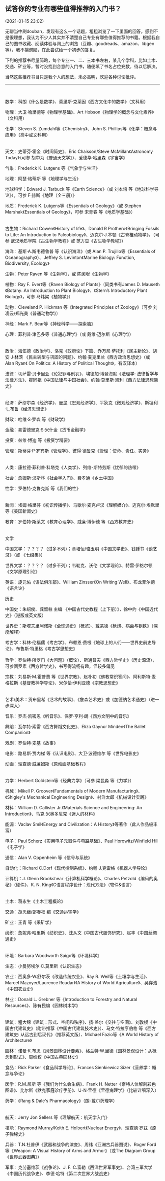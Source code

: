 ## 试答你的专业有哪些值得推荐的入门书？
(2021-01-15 23:02)

无聊当中刷douban，发现有这么一个话题，粗粗浏览了一下里面的回答，感到不是很理想，我认为不少人其实并不清楚自己专业有哪些值得推荐的书籍。根据我自己的图书收藏、阅读体验与网上的浏览（豆瓣、goodreads、amazon、libgen等），我不揣谫陋，在此尝试给一个初步的答复。

下列的推荐书尽量简略，每个专业一、二、三本书左右，某几个学科，比如土木、交通、矿业等，暂时没找到合意的入门书，随便填了书名占位充数，待以后解决。

当然这些推荐书目只是我个人的想法，未必高明，欢迎各种讨论批评。

***
<br/>

数学：科朗《什么是数学》、莫里斯·克莱因《西方文化中的数学》（文科用）

物理：大卫·哈里德等《物理学基础》、Art Hobson《物理学的概念与文化素养》（文科用）

化学：Steven S. Zumdahl等《Chemistry》、John S. Phillips等《化学：概念与应用》（高中或文科用）
<br/>
<br/>
<br/>
天文：史蒂芬·霍金《时间简史》、Eric Chaisson/Steve McMillan《Astronomy Today》（可参 胡中为《普通天文学》）、爱德华·哈里森《宇宙学》

气象：Frederick K. Lutgens 等《气象学与生活》

地理：阿瑟·格蒂斯 等《地理学与生活》

地球科学：Edward J. Tarbuck 等《Earth Science》（或 刘本培 等《地球科学导论》），可参 F·赫斯《地理（全三册）》

地质：Frederick K. Lutgens等《Essentials of Geology》（或 Stephen Marshak《Essentials of Geology》，可参 宋青春 等《地质学基础》）
<br/>
<br/>
<br/>
古生物：Richard Cowen《History of life》、Donald R Prothero《Bringing Fossils to Life: An Introduction to Paleobiology》、迈克尔·J.本顿《古脊椎动物学》，（可参 武汉地质学院《古生物学教程》或 范方显《古生物学教程》）

海洋：基斯·A.斯韦德鲁普 等《认识海洋》（或 Alan P. Trujillo等《Essentials of Oceanography》）、Jeffrey S. Levinton《Marine Biology: Function, Biodiversity, Ecology》

生物：Peter Raven 等《生物学》，或 陈阅增《生物学》

植物：Ray F. Evert等《Raven Biology of Plants》（同类书有James D. Mauseth《Botany: An Introduction to Plant Biology》、《Stern’s Introductory Plant Biology》，可参 马炜梁《植物学》）

动物：Cleveland P. Hickman 等《Integrated Principles of Zoology》（可参 刘凌云/郑光美《普通动物学》）

神经：Mark F. Bear等《神经科学——探索脑》

心理：菲利普·津巴多等《普通心理学》（或 戴维·迈尔斯《心理学》） 
<br/>
<br/>
<br/>
政治：海伍德《政治学》、洛克《政府论》下篇、乔万尼·萨托利《民主新论》、胡安·J·林茨 《民主转型与巩固的问题》、约翰·麦克里兰《西方政治思想史》（或  Alan Ryan《 On Politics: A History of Political Thought》，有汉译本）

法律：切萨雷·贝卡里亚《论犯罪与刑罚》、埃德加·博登海默《法理学: 法律哲学与法律方法》、瞿同祖《中国法律与中国社会》、约翰·莫里斯·凯利《西方法律思想简史》
<br/>
<br/>
<br/>
经济：萨缪尔森《经济学》、曼昆《宏观经济学》、平狄克《微观经济学》、斯坦利·L.布鲁《经济思想史》

财政：哈维·S·罗森 等《财政学》

金融：弗雷德里克·S·米什金《货币金融学》

投资：兹维·博迪 等《投资学精要》

管理：斯蒂芬·P·罗宾斯《管理学》、彼得·德鲁克《管理：使命、责任、实务》 
<br/>
<br/>
<br/>
人类：康拉德·菲利普·科塔克《人类学》、列维-斯特劳斯《忧郁的热带》

社会：詹姆斯·汉斯林《社会学入门》、费孝通《乡土中国》

性学：罗伯特·克鲁克斯 等《我们的性》
<br/>
<br/>
<br/>
新闻：埃姆·格里芬《初识传播学》、马歇尔·麦克卢汉《理解媒介》、迈克尔·埃默里等《美国新闻史》

教育：罗伯特·斯莱文《教育心理学》、威廉·博伊德 等《西方教育史》
<br/>
<br/>
<br/>
文学

中国文学：？？？？（过多不列）；章培恒/骆玉明《中国文学史》、钱锺书《谈艺录》（或 《七缀集》）

世界文学：？？？？（过多不列）；韦勒克、沃伦《文学理论》、特雷·伊格尔顿《文学原理引论》

英语：旋元佑《语法俱乐部》、William Zinsser《On Writing Well》、布龙菲尔德《语言论》

历史

中国史：朱绍侯、龚留柱 主编 《中国古代史教程（上下册）》，徐中约《中国近代史》（港版或英文版）

世界史：斯塔夫里阿诺斯《全球通史》（概览）、戴蒙德《枪炮、病菌与钢铁》（深度解释）

考古学：科林·伦福儒《考古学》、布赖恩·费根《地球上的人们——世界史前史导论》、布鲁斯·特里格《考古学思想史》
<br/>
<br/>
哲学：罗伯特·所罗门《大问题》（概论）、斯通普夫《西方哲学史》（历史源流），可参阅罗素《西方哲学史》，书写得流畅有趣，但较多偏见

宗教：刘易斯·M.霍普费 等《世界宗教》、赵朴初《佛教常识答问》、阿利斯特·麦格拉斯《基督教神学导论》、米尔恰·伊利亚德《宗教思想史》
<br/>
<br/>
<br/>
艺术/美术：贡布里希《艺术的故事》、《詹森艺术史》或《加德纳艺术通史》（进一步深入）

音乐：罗杰·凯密恩《听音乐》、保罗·亨利·朗《西方文明中的音乐》

舞蹈：瓦尔特·索雷《西方舞蹈文化史》、Eliza Gaynor Minden《The Ballet Companion》

戏剧：罗伯特·麦基《故事》

电影：路易斯·贾内梯 等《认识电影》、大卫·波德维尔 等《世界电影史》

动画：理查德·威廉姆斯《原动画基础教程》
<br/>
<br/>
<br/>
力学：Herbert Goldstein等《经典力学》（可参 梁昆淼 等《力学》）

机械：Mikell P. Groover《Fundamentals of Modern Manufacturing》、《Shigley's Mechanical Engineering Design》、村洋太郎《机械设计实践》

材料：William D. Callister Jr.《Materials Science and Engineering: An Introduction》、马克·米奥多尼克《迷人的材料》

能源：Vaclav Smil《Energy and Civilization：A History》等著作（此人作品极丰富）

电子：Paul Scherz《实用电子元器件与电路基础》、Paul Horowitz/Winfield Hill《电子学》

通信：Alan V. Oppenheim 等《信号与系统》

自动化：Richard C.Dorf《现代控制系统》、约翰·J.克雷格《机器人学导论》

计算机：J. Glenn Brookshear《计算机科学概论》、Charles Petzold《编码的奥秘》（硬件》、K. N. King《C语言程序设计：现代方法》（软件&语言）
<br/>
<br/>
<br/>
土木：蒋永生《土木工程概论》

交通：胡思继/邵春福 编《交通运输学》

矿业：王青 等《采矿学》

纺织：詹妮弗·哈里斯《纺织史》、沈从文《中国古代服饰研究》、赵丰《中国丝绸通史》
<br/>
<br/>
<br/>
环境：Barbara Woodworth Saigo等《环境科学》

生态：小曼努埃尔·C.莫里斯《认识生态》

农业：西奥多·W.舒尔茨《改造传统农业》、Ray R. Weil等《土壤学与生活》、Marcel Mazoyer/Laurence Roudart《A History of World Agriculture》、吴存浩《中国农业史》

林业：Donald L. Grebner 等《Introduction to Forestry and Natural Resources》、陈有民编《园林树木学》
<br/>
<br/>
<br/>
建筑：程大锦《建筑：形式、空间和秩序》、扬·盖尔《交往与空间》、刘敦桢《中国古代建筑史》（附带推荐《中国古代建筑技术史》）、马文·特拉亨伯格 等《西方建筑史: 从远古到后现代》（推荐英文版）、Michael Fazio等《A World History of Architecture》

园林：诺曼·K.布思《风景园林设计要素》、格兰特·W.里德《园林景观设计：从概念到形式》、周维权《中国古典园林史》

食品：Rick Parker《食品科学导论》、Frances Sienkiewicz Sizer《营养学：概念与争论》

医学：R.M.尼斯 等《我们为什么会生病》、Frank H. Netter《奈特人体解剖彩色图谱》、比尔斯《默克家庭诊疗手册》、U-N·里德《里德病理学》（比较详细深入）

药学：《Rang & Dale's Pharmacology》（朗-戴尔药理学）
<br/>
<br/>
<br/>
航天：Jerry Jon Sellers 等《理解航天：航天学入门》

核能：Raymond Murray/Keith E. Holbert《Nuclear Energy》、理查德·罗兹《原子弹秘史》

兵器：T.N.杜普伊《武器和战争的演变》、周纬《亚洲古兵器图说》、Roger Ford等《Weapon: A Visual History of Arms and Armor》（或The Diagram Group《世界武器图典》）

军事：克劳塞维茨《战争论》、J. F. C.富勒《西洋世界军事史》、台湾三军大学《中国历代战争史》、李德·哈特《第二次世界大战战史》
